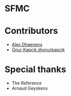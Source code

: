 # SFMC

# Contributors
* [Alex Dhaenens]( https://github.com/AlexDhaenens )
* [Onur Kapçik @onurkapcik]( https://github.com/Poseid10ur)

# Special thanks
* The Reference
* Arnaud Geyskens
